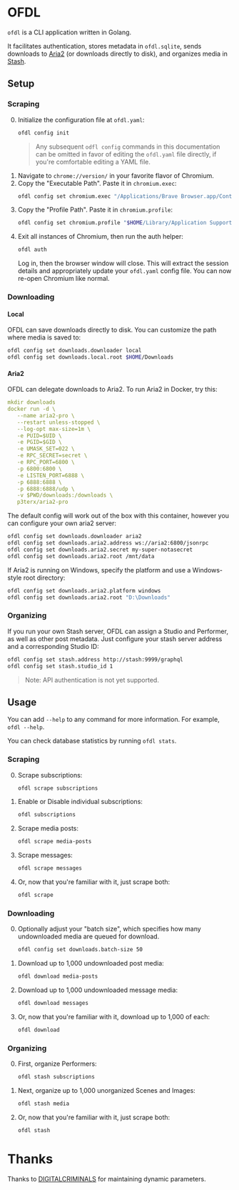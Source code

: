 # OFDL

`ofdl` is a CLI application written in Golang.

It facilitates authentication, stores metadata in `ofdl.sqlite`, sends downloads
to [Aria2](https://aria2.github.io/) (or downloads directly to disk), and
organizes media in [Stash](https://stashapp.cc/).

## Setup

### Scraping

0. Initialize the configuration file at `ofdl.yaml`:
   ```bash
   ofdl config init
   ```
   > Any subsequent `odfl config` commands in this documentation can be omitted
   > in favor of editing the `ofdl.yaml` file directly, if you're comfortable
   > editing a YAML file.
0. Navigate to `chrome://version/` in your favorite flavor of Chromium.
0. Copy the "Executable Path". Paste it in `chromium.exec`:
   ```bash
   ofdl config set chromium.exec "/Applications/Brave Browser.app/Contents/MacOS/Brave Browser"
   ```
0. Copy the "Profile Path". Paste it in `chromium.profile`:
   ```bash
   ofdl config set chromium.profile "$HOME/Library/Application Support/BraveSoftware/Brave-Browser/Default"
   ```
0. Exit all instances of Chromium, then run the auth helper:
   ```bash
   ofdl auth
   ```
   Log in, then the browser window will close. This will extract the session
   details and appropriately update your `ofdl.yaml` config file. You can now
   re-open Chromium like normal.

### Downloading

#### Local

OFDL can save downloads directly to disk. You can customize the path where media
is saved to:

```bash
ofdl config set downloads.downloader local
ofdl config set downloads.local.root $HOME/Downloads
```

#### Aria2

OFDL can delegate downloads to Aria2. To run Aria2 in Docker, try this:

```yaml
mkdir downloads
docker run -d \
   --name aria2-pro \
   --restart unless-stopped \
   --log-opt max-size=1m \
   -e PUID=$UID \
   -e PGID=$GID \
   -e UMASK_SET=022 \
   -e RPC_SECRET=secret \
   -e RPC_PORT=6800 \
   -p 6800:6800 \
   -e LISTEN_PORT=6888 \
   -p 6888:6888 \
   -p 6888:6888/udp \
   -v $PWD/downloads:/downloads \
   p3terx/aria2-pro
```

The default config will work out of the box with this container, however you
can configure your own aria2 server:

```bash
ofdl config set downloads.downloader aria2
ofdl config set downloads.aria2.address ws://aria2:6800/jsonrpc
ofdl config set downloads.aria2.secret my-super-notasecret
ofdl config set downloads.aria2.root /mnt/data
```

If Aria2 is running on Windows, specify the platform and use a Windows-style
root directory:

```bash
ofdl config set downloads.aria2.platform windows
ofdl config set downloads.aria2.root "D:\Downloads"
```

### Organizing

If you run your own Stash server, OFDL can assign a Studio and Performer, as
well as other post metadata. Just configure your stash server address and a
corresponding Studio ID:

```bash
ofdl config set stash.address http://stash:9999/graphql
ofdl config set stash.studio_id 1
```

> Note: API authentication is not yet supported.

## Usage

You can add `--help` to any command for more information. For example,
`ofdl --help`.

You can check database statistics by running `ofdl stats`.

### Scraping

0. Scrape subscriptions:
   ```bash
   ofdl scrape subscriptions
   ```
0. Enable or Disable individual subscriptions:
   ```bash
   ofdl subscriptions
   ```
0. Scrape media posts:
   ```bash
   ofdl scrape media-posts
   ```
0. Scrape messages:
   ```bash
   ofdl scrape messages
   ```
0. Or, now that you're familiar with it, just scrape both:
   ```bash
   ofdl scrape
   ```

### Downloading

0. Optionally adjust your "batch size", which specifies how many undownloaded
   media are queued for download.
   ```bash
   ofdl config set downloads.batch-size 50
   ```
0. Download up to 1,000 undownloaded post media:
   ```bash
   ofdl download media-posts
   ```
0. Download up to 1,000 undownloaded message media:
   ```bash
   ofdl download messages
   ```
0. Or, now that you're familiar with it, download up to 1,000 of each:
   ```bash
   ofdl download
   ```

### Organizing

0. First, organize Performers:
   ```bash
   ofdl stash subscriptions
   ```
0. Next, organize up to 1,000 unorganized Scenes and Images:
   ```bash
   ofdl stash media
   ```
0. Or, now that you're familiar with it, just scrape both:
   ```bash
   ofdl stash
   ```

# Thanks

Thanks to [DIGITALCRIMINALS](https://github.com/DIGITALCRIMINALS) for
maintaining dynamic parameters.
